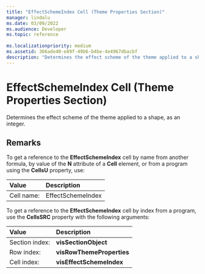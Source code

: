 ```yaml
---
title: "EffectSchemeIndex Cell (Theme Properties Section)" 
manager: lindalu
ms.date: 03/09/2022
ms.audience: Developer
ms.topic: reference
 
ms.localizationpriority: medium
ms.assetid: 366ade40-e89f-49b6-b4be-4e4967dbacbf
description: "Determines the effect scheme of the theme applied to a shape, as an integer."
---
```


# EffectSchemeIndex Cell (Theme Properties Section)

Determines the effect scheme of the theme applied to a shape, as an integer.
  
## Remarks

To get a reference to the **EffectSchemeIndex** cell by name from another formula, by value of the **N** attribute of a **Cell** element, or from a program using the **CellsU** property, use:
  
|**Value**|**Description**|
|:-----|:-----|
| Cell name:  <br/> | EffectSchemeIndex  <br/> |

To get a reference to the **EffectSchemeIndex** cell by index from a program, use the **CellsSRC** property with the following arguments:
  
|**Value**|**Description**|
|:-----|:-----|
| Section index:  <br/> |**visSectionObject** <br/> |
| Row index:  <br/> |**visRowThemeProperties** <br/> |
| Cell index:  <br/> |**visEffectSchemeIndex** <br/> |
